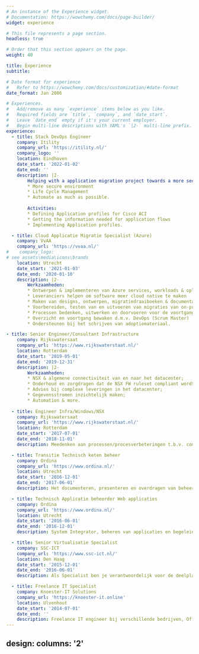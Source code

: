 ```yaml
---
# An instance of the Experience widget.
# Documentation: https://wowchemy.com/docs/page-builder/
widget: experience

# This file represents a page section.
headless: true

# Order that this section appears on the page.
weight: 40

title: Experience
subtitle:

# Date format for experience
#   Refer to https://wowchemy.com/docs/customization/#date-format
date_format: Jan 2006

# Experiences.
#   Add/remove as many `experience` items below as you like.
#   Required fields are `title`, `company`, and `date_start`.
#   Leave `date_end` empty if it's your current employer.
#   Begin multi-line descriptions with YAML's `|2-` multi-line prefix.
experience:
  - title: Stack DevOps Engineer
    company: Itility
    company_url: 'https://itility.nl/'
    company_logo: ''
    location: Eindhoven
    date_start: '2022-01-02'
    date_end: ''
    description: |2-
        Helping with a application migration project towards a more secure environment. The project has three objectives:
        * More secure environment
        * Life Cycle Management
        * Automate as much as possible.
        
        Activities:
        * Defining Application profiles for Cisco ACI
        * Getting the information needed for application flows
        * Implementing Application profiles.

  - title: Cloud Applicatie Migratie Specialist (Azure)
    company: VvAA
    company_url: 'https://vvaa.nl/'
#    company_logo: 
# see assets\media\icons\brands
    location: Utrecht
    date_start: '2021-01-03'
    date_end: '2020-01-10'
    description: |2-
        Werkzaamheden:
        * Ontwerpen & implementeren van Azure services, workloads & oplossingen
        * Leveranciers helpen om software meer cloud native te maken
        * Maken van designs, ontwerpen, migratiedraaiboeken & documentatie
        * Voorbereiden, testen van en uitvoeren van migraties van on-premises applicaties naar Azure workloads in samenwerking met externe partners
        * Processen bedenken, uitwerken en doorvoeren voor de voortgang van het project
        * Overzicht en voortgang bewaken d.m.v. DevOps (Scrum Master)
        * Ondersteunen bij het schrijven van adoptiemateriaal.        

- title: Senior Engineer/Consultant Infrastructure
    company: Rijkswatersaat
    company_url: 'https://www.rijkswaterstaat.nl/'
    location: Rotterdam
    date_start: '2019-05-01'
    date_end: '2019-12-31'
    description: |2-
        Werkzaamheden:
        * NSX & algemene connectiviteit van en naar het datacenter;
        * Onderhoud en zorgdragen dat de NSX FW ruleset compliant wordt/blijft;
        * Advies bij complexe leveringen in het datacenter;
        * Gegevensstromen inzichtelijk maken;
        * Automation & more.
        
  - title: Engineer Infra/Windows/NSX
    company: Rijkswatersaat
    company_url: 'https://www.rijkswaterstaat.nl/'
    location: Rotterdam
    date_start: '2017-07-01'
    date_end: '2018-11-01'
    description: Meedenken aan processen/procesverbeteringen t.b.v. complexe leveringen voor klanten, hieronder vielen verschillende componenten waardoor er een PaaS oplossing werd neergezet voor klanten binnen Rijkswaterstaat. System integrator; De afdeling Windows-Hosting fungeerde als vraagbaak/ system integrator voor meerdere bedrijfsonderdelen.

  - title: Transitie Technisch keten beheer
    company: Ordina
    company_url: 'https://www.ordina.nl/'
    location: Utrecht
    date_start: '2016-12-01'
    date_end: '2017-06-01'
    description: Het documenteren, presenteren en overdragen van beheertaken en projecttaken aangaande TAB-WEB werkzaamheden van Rijkswaterstaat naar de Ordina Technische Keten Beheer Afdeling.

  - title: Technisch Applicatie beheerder Web applicaties
    company: Ordina
    company_url: 'https://www.ordina.nl/'
    location: Utrecht
    date_start: '2016-06-01'
    date_end: '2016-12-01'
    description: System Integrator, beheren van applicaties en begeleiden van applicatiemigraties en changes. Vertaalslag maken van klantwensen, uitwerken naar technische oplossingen en aansturing van leveranciers. Bestaande applicaties inventariseren, uitzoeken hoe deze werken en inzichtelijk maken hoe de applicaties werken.

  - title: Senior Virtualisatie Specialist
    company: SSC-ICT
    company_url: 'https://www.ssc-ict.nl/'
    location: Den Haag
    date_start: '2015-12-01'
    date_end: '2016-06-01'
    description: Als Specialist ben je verantwoordelijk voor de deelplanning, inventarisatie, voorbereiding, ontwerp, inrichting en uitvoering van de gevirtualiseerde omgevingen en migraties van deze omgevingen die momenteel binnen het SSC-ICT worden uitgevoerd.

  - title: Freelance IT Specialist
    company: Knoester-IT Solutions
    company_url: 'https://knoester-it.online'
    location: Ulvenhout
    date_start: '2014-07-01'
    date_end: ''
    description: Freelance IT engineer bij verschillende bedrijven, Office 365 implementaties, advies en projecten.
---
```




design:
  columns: '2'
---
